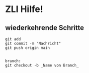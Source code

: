 # ZLI Hilfe!


## wiederkehrende Schritte

```
git add
git commit -m "Nachricht"
git push origin main


branch:
git checkout -b _Name von Branch_
```
